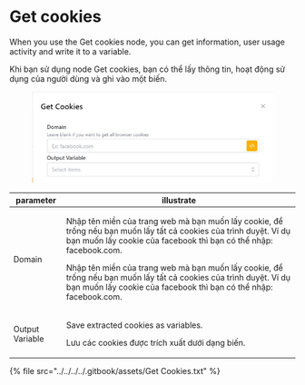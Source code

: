 # Get cookies

When you use the Get cookies node, you can get information, user usage activity and write it to a variable.

Khi bạn sử dụng node Get cookies, bạn có thể lấy thông tin, hoạt động sử dụng của người dùng và ghi vào một biến.

<figure><img src="../../../../.gitbook/assets/Get Cookies .jpg" alt=""><figcaption></figcaption></figure>

| parameter        | illustrate                                                                                                                                                                                                                                                                                                                                                                                   |
| ---------------- | -------------------------------------------------------------------------------------------------------------------------------------------------------------------------------------------------------------------------------------------------------------------------------------------------------------------------------------------------------------------------------------------- |
| Domain           | <p>Nhập tên miền của trang web mà bạn muốn lấy cookie, để trống nếu bạn muốn lấy tất cả cookies của trình duyệt. Ví dụ bạn muốn lấy cookie của facebook thì bạn có thể nhập: facebook.com.</p><p>Nhập tên miền của trang web mà bạn muốn lấy cookie, để trống nếu bạn muốn lấy tất cả cookies của trình duyệt. Ví dụ bạn muốn lấy cookie của facebook thì bạn có thể nhập: facebook.com.</p> |
| Output Variable  | <p>Save extracted cookies as variables.</p><p>Lưu các cookies được trích xuất dưới dạng biến.</p>                                                                                                                                                                                                                                                                                            |

{% file src="../../../../.gitbook/assets/Get Cookies.txt" %}
